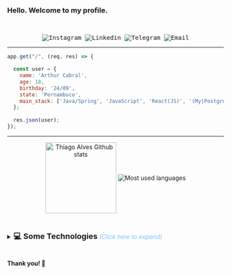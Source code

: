 ### Hello. Welcome to my profile.

<samp>
  </br>
  <p align="center">
    <a href="https://www.instagram.com/arthur.ccabral/" target="_blank" style="text-decoration: none;">
      <img alt="Instagram" src="https://img.shields.io/badge/-Instagram-ff2b8e?style=flat-square&logo=Instagram&logoColor=white">
    </a>
    <a href="https://www.linkedin.com/in/cabralarthur/" target="_blank" style="text-decoration: none;">
      <img alt="Linkedin" src="https://img.shields.io/badge/-Linkedin-blue?style=flat-square&logo=Linkedin&logoColor=white">
    </a>
    <a href="https://t.me/arthurcabrall" target="_blank" style="text-decoration: none;">
      <img alt="Telegram" src="https://img.shields.io/badge/-Telegram-blue?style=flat-square&logo=Telegram&logoColor=white">
    </a>
    <a href="mailto:arthurcabral.dev@gmail.com" target="_blank" style="text-decoration: none;">
      <img alt="Email" src="https://img.shields.io/badge/-Email-c14438?style=flat-square&logo=Gmail&logoColor=white">
    </a>    
  </p>
</samp>

---

```javascript
app.get("/", (req, res) => {

  const user = {
    name: 'Arthur Cabral',
    age: 18,
    birthday: '24/09',
    state: 'Pernambuco',
    main_stack: ['Java/Spring', 'JavaScript', 'React(JS)', '(My|Postgre)SQL'],
  };
  
  res.json(user);
});
```

---

<p align="center">
  <img align="center"
      alt="Thiago Alves Github stats"
      style="margin-bottom: 10px;"
      height="165" src="https://github-readme-stats.vercel.app/api?username=Ah-Cabral&theme=ayu-mirage&show_icons=true&count_private=true" />
  <img
    align="center"
    alt="Most used languages"
    style="margin-bottom: 10px;"
    src="https://github-readme-stats-eight-theta.vercel.app/api/top-langs/?username=Ah-Cabral&layout=compact&langs_count=6&theme=ayu-mirage"
  />
</p>

<br>

<details>
  <summary style="cursor: pointer;"> <b style="font-size: 18px; "> 💻 Some Technologies </b> <i style="color: #79c0ff;">(Click here to expand)</i> </summary>
  <br>

#### 🎨 Design: <br/>

   <samp>
    <p align="left">
    <img alt="Figma" src="https://img.shields.io/badge/-Figma-EA4C1D?style=flat-square&logo=figma&logoColor=white" />
    <img alt="Adobe XD" src="https://img.shields.io/badge/-Adobe%20XD-450135?style=flat-square&logo=adobe-xd&logoColor=white" />
    </p>
  </samp>

#### 💬 Languages: <br/>

   <samp>
    <p align="left">
      <img alt="Javascript" src="https://img.shields.io/badge/-JavaScript%20ES6-F7B93E?style=flat-square&logo=javascript&logoColor=black" />
      <img alt="Typescript" src="https://img.shields.io/badge/-TypeScript-2f74c0?style=flat-square&logo=typescript&logoColor=white" />
      <img alt="Java" src="https://img.shields.io/badge/-Java-DE252C?style=flat-square&logo=java&logoColor=white" />      
      <img alt="Ruby" src="https://img.shields.io/badge/-Ruby-AA1302?style=flat-square&logo=ruby&logoColor=white" />
      <img alt="Golang" src="https://img.shields.io/badge/-Golang-282A35?style=flat-square&logo=go&logoColor=04C7D8" />
      <img alt="PHP" src="https://img.shields.io/badge/-php-4D588E?style=flat-square&logo=php&logoColor=white" />
      <img alt="HTML5" src="https://img.shields.io/badge/-HTML5-E34F26?style=flat-square&logo=html5&logoColor=white" />
      <img alt="CSS3" src="https://img.shields.io/badge/-CSS3-549FDE?style=flat-square&logo=css3&logoColor=white" />
    </p>
  </samp>

#### 🔨 Frameworks: <br/>

   <samp>
    <p align="left">
     <img alt="React" src="https://img.shields.io/badge/-React%20JS-262B32?style=flat-square&logo=react&logoColor=00D0F6" />
    </p>
  </samp>

#### 📦 Databases: <br/>

<samp>
    <p align="left">
      <img alt="PostgreSQL" src="https://img.shields.io/badge/-PostgreSQL-31648C?style=flat-square&logo=postgresql&logoColor=white" />
      <img alt="MySQL" src="https://img.shields.io/badge/-MySQL-00758F?style=flat-square&logo=mysql&logoColor=white" />
    </p>
  </samp>
  
#### 🔧 Tools <br/>
   <samp>
    <p align="left">
      <img alt="Git" src="https://img.shields.io/badge/-Git-F05032?style=flat-square&logo=git&logoColor=white" />
      <img alt="VS Code" src="https://img.shields.io/badge/-VSCode-0085D1?style=flat-square&logo=visual-studio-code&logoColor=white" />
      <img alt="Insomnia" src="https://img.shields.io/badge/-Insomnia-5849BE?style=flat-square&logo=insomnia&logoColor=white" />
      <img alt="Node.js" src="https://img.shields.io/badge/-Node.JS-026e00?style=flat-square&logo=node.js&logoColor=white" />
      <img alt="NPM" src="https://img.shields.io/badge/-NPM-CB3837?style=flat-square&logo=npm&logoColor=white" />
      <img alt="Prettier" src="https://img.shields.io/badge/-Prettier-1A2B34?style=flat-square&logo=prettier&logoColor=white" />
      <img alt="Yarn" src="https://img.shields.io/badge/-yarn-2188b6?style=flat-square&logo=yarn&logoColor=white" />
      <img alt="Styled Components" src="https://img.shields.io/badge/-Styled_Components-palevioletred?style=flat-square&logo=styled-components&logoColor=black" />
      <img alt="Material UI" src="https://img.shields.io/badge/-Material%20UI-4caaf9?style=flat-square&logo=material-ui&logoColor=white" />
      <img alt="Windows" src="https://img.shields.io/badge/-Windows-00ADEF?style=flat-square&logo=windows&logoColor=white" />
      <img alt="Linux" src="https://img.shields.io/badge/-Linux-111?style=flat-square&logo=linux&logoColor=white" />
    </p>
  </samp>

</details>
<br>

#### Thank you! 👋

